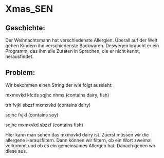 # Xmas_SEN

## Geschichte:
Der Weihnachtsmann hat verschiedenste Allergien. Überall auf der Welt geben Kindern ihn verschiedenste Backwaren.
Deswegen braucht er ein Programm, das ihm alle Zutaten in Sprachen, die er nicht kennt, herausfindet.

## Problem:
Wir bekommen einen String der wie folgt aussieht:

mxmxvkd kfcds sqjhc nhms (contains dairy, fish)

trh fvjkl sbzzf mxmxvkd (contains dairy)

sqjhc fvjkl (contains soy)

sqjhc mxmxvkd sbzzf (contains fish)


Hier kann man sehen das mxmxvkd dairy ist.
Zuerst müssen wir die allergene Herausfiltern. Dann können wir filtern, ob ein Wort zweimal vorkommt und ob es ein gemeinsames Allergen hat.
Danach geben wir diese aus.
